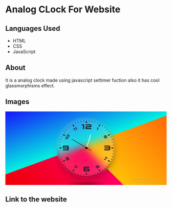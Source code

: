 <h1>Analog CLock For Website</h1>
<h2>Languages Used</h2>
<ul>
  <li>HTML</li>
  <li>CSS</li>
  <li>JavaScript</li>
</ul>
<h2>About</h2>
<p>It is a analog clock made using javascript settimer fuction also it has cool glassmorphisms effect.</p>
<h2>Images</h2>
<img src="./images/clock-resume.png" />
<h2>Link to the website</h2>

